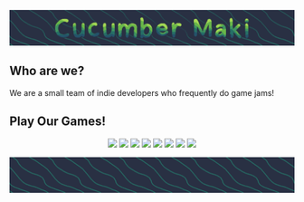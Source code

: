 [![](./media/background-logo.png)](#)

## Who are we?
We are a small team of indie developers who frequently do game jams!

## Play Our Games!

<div align="center">
	<a href="https://jawdandev.itch.io/killing-time"><img src="https://img.itch.zone/aW1nLzE4OTA4ODk3LnBuZw==/180x143%23c/u7fZJS.png"></a>
	<a href="https://jawdandev.itch.io/motomon"><img src="https://img.itch.zone/aW1nLzE4MDg2OTkzLnBuZw==/180x143%23c/2K9R29.png"></a>
	<a href="https://hjmw.itch.io/shader-laser-house-invader"><img src="https://img.itch.zone/aW1nLzE3MTUzOTQ3LnBuZw==/180x143%23c/gfHjpd.png"></a>
	<a href="https://jawdandev.itch.io/dragon-roii"><img src="https://img.itch.zone/aW1nLzE2NzkxODk0LnBuZw==/180x143%23c/9wNbeT.png"></a>
	<a href="https://jawdandev.itch.io/unpetrify"><img src="https://img.itch.zone/aW1nLzE1NzgyMDU3LnBuZw==/180x143%23c/%2BXQw2H.png"></a>
	<a href="https://jawdandev.itch.io/fsh"><img src="https://img.itch.zone/aW1nLzE1NzIzMjMzLnBuZw==/180x143%23c/mSduKa.png"></a>
	<a href="https://jawdandev.itch.io/jesters-wing"><img src="https://img.itch.zone/aW1nLzE0ODAwNzg1LnBuZw==/180x143%23c/o8uHQv.png"></a>
	<a href="https://jawdandev.itch.io/sushi-roii"><img src="https://img.itch.zone/aW1nLzEyNTE2MTkxLnBuZw==/180x143%23c/1WBkil.png"></a>
</div>

[![](./media/background-banner.png)](#)
